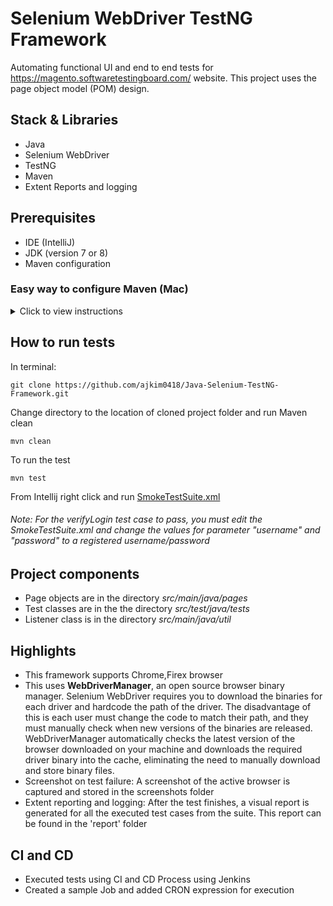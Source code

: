 # Selenium WebDriver TestNG Framework
Automating functional UI and end to end tests for https://magento.softwaretestingboard.com/ website. This project uses the page object model (POM) design. 

## Stack & Libraries
- Java
- Selenium WebDriver
- TestNG 
- Maven
- Extent Reports and logging

## Prerequisites
- IDE (IntelliJ)
- JDK (version 7 or 8)
- Maven configuration

### Easy way to configure Maven (Mac)
<details>
  <summary>Click to view instructions</summary> 
  
1. Download Maven (tar.gz for mac) from [here](https://maven.apache.org/download.cgi)
2. Move the downloaded apache-maven-3.6.3 folder to your Home directory (This is the folder with your username)

In terminal:

1. Set system variables:
```
export M2_HOME=/Users/<YOUR USER NAME>/apache-maven-3.6.3/
```
2. Append the Maven bin folder to the path:
```
export PATH=$PATH:/Users/<YOUR USER NAME>/apache-maven-3.6.3/bin/
```
3. If you don't have a bash profile, create one:
```
touch .bash_profile
```
4. If you do have one, or after creating one, open the bash profile to edit:
```
open .bash_profile
```
5. Paste the two paths from step 1 and 2
6. Save and close
7. Now Maven will be installed for all sessions. To verify Maven is installed, type:
```
mvn --version
```
</details>

## How to run tests
In terminal:
```
git clone https://github.com/ajkim0418/Java-Selenium-TestNG-Framework.git
```
Change directory to the location of cloned project folder and run Maven clean
```
mvn clean
```
To run the test
```
mvn test
```
From Intellij right click and run [SmokeTestSuite.xml](SmokeTestSuite.xml)
###### Note: For the verifyLogin test case to pass, you must edit the SmokeTestSuite.xml and change the values for parameter "username" and "password" to a registered username/password

## Project components
- Page objects are in the directory *src/main/java/pages*
- Test classes are in the the directory *src/test/java/tests*
- Listener class is in the directory *src/main/java/util*

## Highlights
- This framework supports Chrome,Firex browser
- This uses **WebDriverManager**, an open source browser binary manager. Selenium WebDriver requires you to download the binaries for each driver and hardcode the path of the driver. The disadvantage of this is each user must change the code to match their path, and they must manually check when new versions of the binaries are released. WebDriverManager automatically checks the latest version of the browser downloaded on your machine and downloads the required driver binary into the cache, eliminating the need to manually download and store binary files.
- Screenshot on test failure: A screenshot of the active browser is captured and stored in the screenshots folder
- Extent reporting and logging: After the test finishes, a visual report is generated for all the executed test cases from the suite. This report can be found in the 'report' folder
## CI and CD

- Executed tests using CI and CD Process using Jenkins 
- Created a sample Job and added CRON expression for execution 
